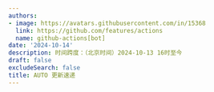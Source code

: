 ```yaml
---
authors:
- image: https://avatars.githubusercontent.com/in/15368
  link: https://github.com/features/actions
  name: github-actions[bot]
date: '2024-10-14'
description: 时间跨度：（北京时间）2024-10-13 16时至今
draft: false
excludeSearch: false
title: AUTO 更新速递
---
```


